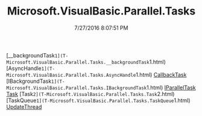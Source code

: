﻿---
title: Microsoft.VisualBasic.Parallel.Tasks
date: 7/27/2016 8:07:51 PM
---

[__backgroundTask`1](T-Microsoft.VisualBasic.Parallel.Tasks.__backgroundTask`1.html)
[AsyncHandle`1](T-Microsoft.VisualBasic.Parallel.Tasks.AsyncHandle`1.html)
[CallbackTask](T-Microsoft.VisualBasic.Parallel.Tasks.CallbackTask.html)
[IBackgroundTask`1](T-Microsoft.VisualBasic.Parallel.Tasks.IBackgroundTask`1.html)
[IParallelTask](T-Microsoft.VisualBasic.Parallel.Tasks.IParallelTask.html)
[Task](T-Microsoft.VisualBasic.Parallel.Tasks.Task.html)
[Task`2](T-Microsoft.VisualBasic.Parallel.Tasks.Task`2.html)
[TaskQueue`1](T-Microsoft.VisualBasic.Parallel.Tasks.TaskQueue`1.html)
[UpdateThread](T-Microsoft.VisualBasic.Parallel.Tasks.UpdateThread.html)
